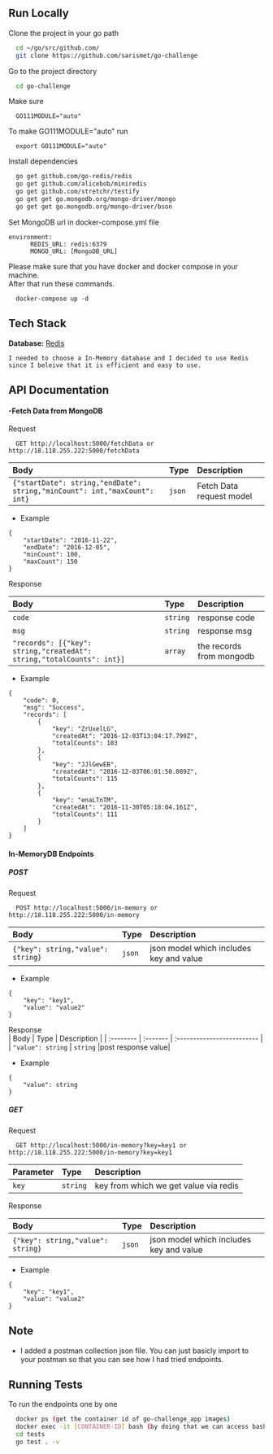 ## Run Locally

Clone the project in your go path

```bash
  cd ~/go/src/github.com/
  git clone https://github.com/sarismet/go-challenge
```

Go to the project directory

```bash
  cd go-challenge
```
Make sure 

```
  GO111MODULE="auto"
```
To make GO111MODULE="auto" run

```
  export GO111MODULE="auto"
```

Install dependencies

```bash
  go get github.com/go-redis/redis
  go get github.com/alicebob/miniredis
  go get github.com/stretchr/testify
  go get get go.mongodb.org/mongo-driver/mongo
  go get get go.mongodb.org/mongo-driver/bson
```

Set MongoDB url in docker-compose.yml file

```
environment:
      REDIS_URL: redis:6379
      MONGO_URL: [MongoDB_URL]
```

Please make sure that you have docker and docker compose in your machine.  
After that run these commands.
```
  docker-compose up -d
```

## Tech Stack

**Database:** [Redis](https://redis.io/)
```
I needed to choose a In-Memory database and I decided to use Redis since I beleive that it is efficient and easy to use.
```

## API Documentation

#### -Fetch Data from MongoDB

Request  

```http
  GET http://localhost:5000/fetchData or http://18.118.255.222:5000/fetchData
```

| Body | Type     | Description                |
| :-------- | :------- | :------------------------- |
| `{"startDate": string,"endDate": string,"minCount": int,"maxCount": int}` | `json` | Fetch Data request model|

- Example
```
{
    "startDate": "2016-11-22",
    "endDate": "2016-12-05",
    "minCount": 100,
    "maxCount": 150
}
```
Response  

| Body | Type     | Description                |
| :-------- | :------- | :------------------------- |
| `code` | `string` | response code|
| `msg` | `string` | response msg|
| `"records": [{"key": string,"createdAt": string,"totalCounts": int}]` | `array` | the records from mongodb|

- Example
```
{
    "code": 0,
    "msg": "Success",
    "records": [
        {
            "key": "ZrUxelLG",
            "createdAt": "2016-12-03T13:04:17.799Z",
            "totalCounts": 103
        },
        {
            "key": "JJlGewEB",
            "createdAt": "2016-12-03T06:01:50.089Z",
            "totalCounts": 115
        },
        {
            "key": "enaLTnTM",
            "createdAt": "2016-11-30T05:18:04.161Z",
            "totalCounts": 111
        }
    ]
}
```

#### In-MemoryDB Endpoints

##### POST

Request  

```http
  POST http://localhost:5000/in-memory or http://18.118.255.222:5000/in-memory
```

| Body | Type     | Description                |
| :-------- | :------- | :------------------------- |
| `{"key": string,"value": string}` | `json` | json model which includes key and value|

- Example
```
{
    "key": "key1",
    "value": "value2"
}
```

Response  
| Body | Type     | Description                |
| :-------- | :------- | :------------------------- |
| `"value": string` | `string` |post response value|

- Example
```
{
    "value": string
}
```

##### GET

Request  

```http
  GET http://localhost:5000/in-memory?key=key1 or http://18.118.255.222:5000/in-memory?key=key1
```

| Parameter | Type     | Description                |
| :-------- | :------- | :------------------------- |
| `key` | `string` | key from which we get value via redis|

Response  

| Body | Type     | Description                |
| :-------- | :------- | :------------------------- |
| `{"key": string,"value": string}` | `json` | json model which includes key and value|

- Example
```
{
    "key": "key1",
    "value": "value2"
}
```
## Note
- I added a postman collection json file. You can just basicly import to your postman so that you can see how I had tried endpoints.

## Running Tests

To run the endpoints one by one
```bash
  docker ps (get the container id of go-challenge_app images)
  docker exec -it [CONTAINER-ID] bash (by doing that we can access bash terminal of our container)
  cd tests
  go test . -v
```


